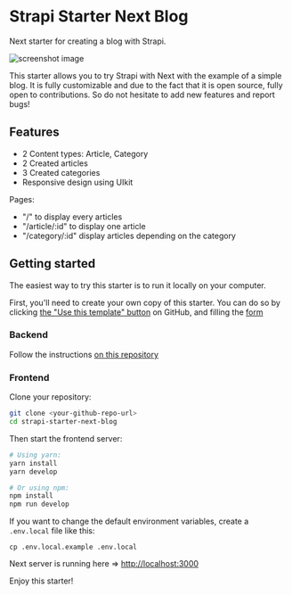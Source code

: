 # Strapi Starter Next Blog

Next starter for creating a blog with Strapi.

![screenshot image](/screenshot.png)

This starter allows you to try Strapi with Next with the example of a simple blog. It is fully customizable and due to the fact that it is open source, fully open to contributions. So do not hesitate to add new features and report bugs!

## Features

- 2 Content types: Article, Category
- 2 Created articles
- 3 Created categories
- Responsive design using UIkit

Pages:

- "/" to display every articles
- "/article/:id" to display one article
- "/category/:id" display articles depending on the category

## Getting started

The easiest way to try this starter is to run it locally on your computer.

First, you'll need to create your own copy of this starter. You can do so by clicking [the "Use this template" button](https://github.com/strapi/strapi-starter-next-blog/generate) on GitHub, and filling the [form](https://docs.github.com/en/github/creating-cloning-and-archiving-repositories/creating-a-repository-from-a-template)

### Backend

Follow the instructions [on this repository](https://github.com/strapi/strapi-starter-blog)

### Frontend

Clone your repository:

```bash
git clone <your-github-repo-url>
cd strapi-starter-next-blog
```

Then start the frontend server:

```bash
# Using yarn:
yarn install
yarn develop

# Or using npm:
npm install
npm run develop
```

If you want to change the default environment variables, create a `.env.local` file like this:

```
cp .env.local.example .env.local
```

Next server is running here => [http://localhost:3000](http://localhost:3000)

Enjoy this starter!
